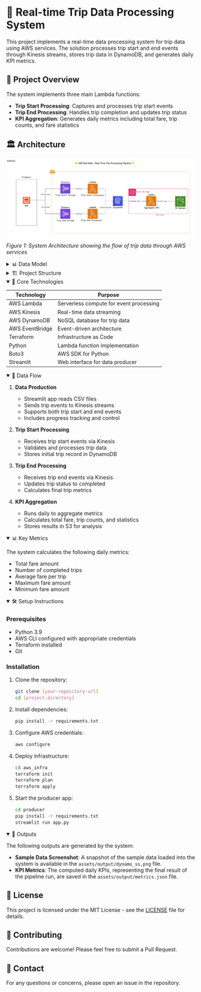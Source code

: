 # 🚕 Real-time Trip Data Processing System

This project implements a real-time data processing system for trip data using AWS services. The solution processes trip start and end events through Kinesis streams, stores trip data in DynamoDB, and generates daily KPI metrics.

## 📌 Project Overview

The system implements three main Lambda functions:

- **Trip Start Processing**: Captures and processes trip start events
- **Trip End Processing**: Handles trip completion and updates trip status
- **KPI Aggregation**: Generates daily metrics including total fare, trip counts, and fare statistics

## 🏛️ Architecture

![Architecture Diagram](assets/images/Architecture.png)
_Figure 1: System Architecture showing the flow of trip data through AWS services_

<details>
<summary>📊 Data Model</summary>

![Entity Relationship Diagram](assets/images/ERD.png)
_Figure 2: Entity Relationship Diagram showing the data model_

</details>

<details>
<summary>🏗️ Project Structure</summary>

```
├── assets/                # Static assets and resources
│   └── images/           # Architecture and workflow diagrams
├── aws infra/            # AWS infrastructure configuration
│   ├── main.tf          # Main Terraform configuration
│   ├── lambda.tf        # Lambda function definitions
│   ├── kinesis.tf       # Kinesis stream configuration
│   ├── dynamodb.tf      # DynamoDB table setup
│   ├── event-bridge.tf  # EventBridge rules
│   ├── s3.tf           # S3 bucket configuration
│   ├── iam.tf          # IAM roles and policies
│   └── output.tf       # Terraform outputs
├── data/                 # Sample data files
│   ├── trip_start.csv  # Sample trip start events
│   └── trip_end.csv    # Sample trip end events
├── producer/            # Streamlit producer application
│   ├── app.py          # Streamlit application code
│   └── requirements.txt # Producer app dependencies
├── scripts/             # Lambda function implementations
│   └── lambda/
│       ├── trip_start.py      # Process trip start events
│       ├── trip_end.py        # Process trip end events
│       └── aggregate_kpi.py   # Aggregate trip KPIs
└── .gitignore          # Git ignore configuration
```

</details>

<details open>
<summary>🧰 Core Technologies</summary>

| Technology      | Purpose                                 |
| --------------- | --------------------------------------- |
| AWS Lambda      | Serverless compute for event processing |
| AWS Kinesis     | Real-time data streaming                |
| AWS DynamoDB    | NoSQL database for trip data            |
| AWS EventBridge | Event-driven architecture               |
| Terraform       | Infrastructure as Code                  |
| Python          | Lambda function implementation          |
| Boto3           | AWS SDK for Python                      |
| Streamlit       | Web interface for data producer         |

</details>

<details open>
<summary>🔄 Data Flow</summary>

1. **Data Production**

   - Streamlit app reads CSV files
   - Sends trip events to Kinesis streams
   - Supports both trip start and end events
   - Includes progress tracking and control

2. **Trip Start Processing**

   - Receives trip start events via Kinesis
   - Validates and processes trip data
   - Stores initial trip record in DynamoDB

3. **Trip End Processing**

   - Receives trip end events via Kinesis
   - Updates trip status to completed
   - Calculates final trip metrics

4. **KPI Aggregation**
   - Runs daily to aggregate metrics
   - Calculates total fare, trip counts, and statistics
   - Stores results in S3 for analysis

</details>

<details open>
<summary>📊 Key Metrics</summary>

The system calculates the following daily metrics:

- Total fare amount
- Number of completed trips
- Average fare per trip
- Maximum fare amount
- Minimum fare amount

</details>

<details open>
<summary>🛠️ Setup Instructions</summary>

### Prerequisites

- Python 3.9
- AWS CLI configured with appropriate credentials
- Terraform installed
- Git

### Installation

1. Clone the repository:

   ```bash
   git clone [your-repository-url]
   cd [project-directory]
   ```

2. Install dependencies:

   ```bash
   pip install -r requirements.txt
   ```

3. Configure AWS credentials:

   ```bash
   aws configure
   ```

4. Deploy infrastructure:

   ```bash
   cd aws_infra
   terraform init
   terraform plan
   terraform apply
   ```

5. Start the producer app:
   ```bash
   cd producer
   pip install -r requirements.txt
   streamlit run app.py
   ```

</details>

<details open>
<summary>📂 Outputs</summary>

The following outputs are generated by the system:

- **Sample Data Screenshot**: A snapshot of the sample data loaded into the system is available in the `assets/output/dynamo_ss.png` file.
- **KPI Metrics**: The computed daily KPIs, representing the final result of the pipeline run, are saved in the `assets/output/metrics.json` file.

</details>

## 📝 License

This project is licensed under the MIT License - see the [LICENSE](LICENSE) file for details.

## 👥 Contributing

Contributions are welcome! Please feel free to submit a Pull Request.

## 📧 Contact

For any questions or concerns, please open an issue in the repository.
